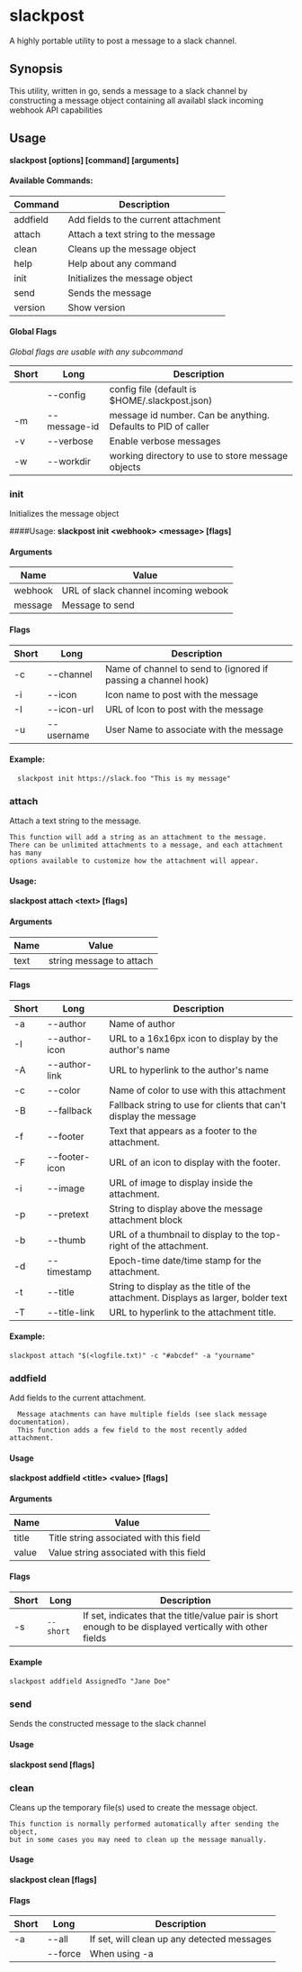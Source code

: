 # slackpost

A highly portable utility to post a message to a slack channel.

## Synopsis

This utility, written in go, sends a message to a slack channel by constructing
a message object containing all availabl slack incoming webhook API capabilities

## Usage

**slackpost [options] [command] [arguments]**

#### Available Commands:

| Command | Description |
| --------- | ------- |
|  addfield |   Add fields to the current attachment|
|  attach  |    Attach a text string to the message|
|  clean   |    Cleans up the message object|
|  help    |    Help about any command|
|  init    |  Initializes the message object|
|  send    |   Sends the message|
|  version |    Show version|

#### Global Flags

*Global flags are usable with any subcommand*

| Short | Long | Description |
| - | - | - |
|     | --config |     config file (default is $HOME/.slackpost.json)
|  -m | --message-id | message id number.  Can be anything.  Defaults to PID of caller
|  -v | --verbose  | Enable verbose messages
|  -w | --workdir |    working directory to use to store message objects

### init

Initializes the message object

####Usage:
**slackpost init \<webhook> \<message> [flags]**

#### Arguments
| Name | Value |
| --------- | ------- |
|  webhook  | URL of slack channel incoming webook |
|  message |  Message to send |

#### Flags

| Short | Long | Description |
| - | - | - |
|  -c| --channel |  Name of channel to send to (ignored if passing a channel hook)|
|  -i| --icon |     Icon name to post with the message|
|  -I| --icon-url | URL of Icon to post with the message|
|  -u| --username | User Name to associate with the message|

#### Example:
```
  slackpost init https://slack.foo "This is my message"
```

### attach

Attach a text string to the message.

	This function will add a string as an attachment to the message.
	There can be unlimited attachments to a message, and each attachment has many
	options available to customize how the attachment will appear.


#### Usage:

**slackpost attach \<text> [flags]**

#### Arguments

| Name | Value |
| --------- | ------- |
|  text | string message to attach |

#### Flags

| Short | Long | Description |
| - | - | - |
|  -a| --author |      Name of author
|  -I| --author-icon | URL to a 16x16px icon to display by the author's name
|  -A| --author-link | URL to hyperlink to the author's name
|  -c| --color |       Name of color to use with this attachment
|  -B| --fallback |    Fallback string to use for clients that can't display the message
|  -f| --footer |      Text that appears as a footer to the attachment.
|  -F| --footer-icon | URL of an icon to display with the footer.
|  -i| --image |       URL of image to display inside the attachment.
|  -p| --pretext |     String to display above the message attachment block
|  -b| --thumb |       URL of a thumbnail to display to the top-right of the attachment.
|  -d| --timestamp |   Epoch-time date/time stamp for the attachment.
|  -t | --title | String to display as the title of the attachment.  Displays as larger, bolder text|
|  -T | --title-link | URL to hyperlink to the attachment title.|

#### Example:
```
slackpost attach "$(<logfile.txt)" -c "#abcdef" -a "yourname"
```

### addfield

Add fields to the current attachment.
```
  Message atachments can have multiple fields (see slack message documentation).
  This function adds a few field to the most recently added attachment.
```
#### Usage

**slackpost addfield \<title> \<value> [flags]**

#### Arguments

| Name | Value |
| --------- | ------- |
| title | Title string associated with this field |
| value | Value string associated with this field |

#### Flags

| Short | Long | Description |
| - | - | - |
| -s | `--short` | If set, indicates that the title/value pair is short enough to be displayed vertically with other fields |

#### Example
```
slackpost addfield AssignedTo "Jane Doe"
```

### send

Sends the constructed message to the slack channel

#### Usage

**slackpost send [flags]**

### clean

Cleans up the temporary file(s) used to create the message object.

	This function is normally performed automatically after sending the object,
	but in some cases you may need to clean up the message manually.

#### Usage

**slackpost clean [flags]**

#### Flags

| Short | Long | Description |
| - | - | - |
|  -a | --all | If set, will clean up any detected messages| 
| | --force |  When using -a|--all this is required to actually delete files|
